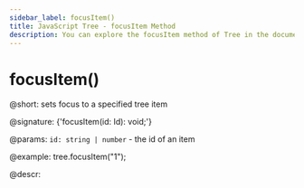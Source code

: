 ```yaml
---
sidebar_label: focusItem()
title: JavaScript Tree - focusItem Method 
description: You can explore the focusItem method of Tree in the documentation of the DHTMLX JavaScript UI library. Browse developer guides and API reference, try out code examples and live demos, and download a free 30-day evaluation version of DHTMLX Suite 7.
---
```


# focusItem()

@short: sets focus to a specified tree item

@signature: {'focusItem(id: Id): void;'}

@params:
`id: string | number` - the id of an item

@example:
tree.focusItem("1");

@descr:
